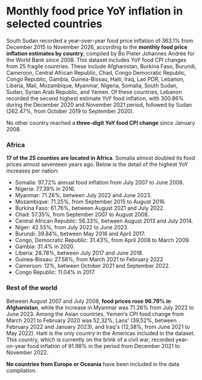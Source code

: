 # Monthly food price YoY inflation in selected countries

South Sudan recorded a year-over-year food price inflation of 363.1% from December 2015 to November 2026, according to the **monthly food price inflation estimates by country**, compiled by Bo Pieter Johannes Andrée for the World Bank since 2008.
This dataset includes YoY food CPI changes from 25 fragile countries. These include Afghanistan, Burkina Faso, Burundi, Cameroon, Central African Republic, Chad, Congo Democratic Republic, Congo Republic, Gambia, Guinea-Bissau, Haiti, Iraq, Lao PDR, Lebanon, Liberia, Mali, Mozambique, Myanmar, Nigeria, Somalia, South Sudan, Sudan, Syrian Arab Republic, and Yemen.
Of these countries, Lebanon recorded the second highest estimate YoY food inflation, with 300.86% during the December 2020 and November 2021 period, followed by Sudan (262.47%, from October 2019 to September 2020).

No other country reached a **three-digit YoY food CPI change** since January 2008.

### Africa

**17 of the 25 counties are located in Africa**. Somalia almost doubled its food prices almost seventeen years ago. Below is the detail of the highest YoY increases per nation:

-	Somalia: 97.72% annual food inflation from July 2007 to June 2008.
-	Nigeria: 77.39% in 2016.
-	Myanmar: 71.26%, between July 2022 and June 2023.
-	Mozambique: 71.25%, from September 2015 to August 2016.
-	Burkina Faso: 61.76%, between August 2021 and July 2022.
-	Chad: 57.35%, from September 2007 to August 2008.
-	Central African Republic: 56.33%, between August 2013 and July 2014.
-	Niger: 42.55%, from July 2022 to June 2023.
-	Burundi: 39.84%, between May 2016 and April 2017.
-	Congo, Democratic Republic: 31.43%, from April 2008 to March 2009.
-	Gambia: 31.4% in 2020.
-	Liberia: 28.78%, between July 2017 and June 2018.
-	Guinea-Bissau: 27.58%, from March 2021 to February 2022
-	Cameroon: 12%, between October 2021 and September 2022.
-	Congo Republic: 11.04% in 2017.

### Rest of the world

Between August 2007 and July 2008, **food prices rose 96.79% in Afghanistan**, while the increase in Myanmar was 71.26% from July 2022 to June 2023. Among the Asian countries, Yemen's CPI food change from March 2021 to February 2020 was 52,32%, Laos' (39,52%, between February 2022 and January 2023), and Iraq's (12,38%, from June 2021 to May 2022).
Haiti is the only country in the Americas included in the dataset. This country, which is currently on the brink of a civil war, recorded year-on-year food inflation of 91.98% in the period from December 2021 to November 2022.

**No countries from Europe or Oceania** have been included in the data compilation.

